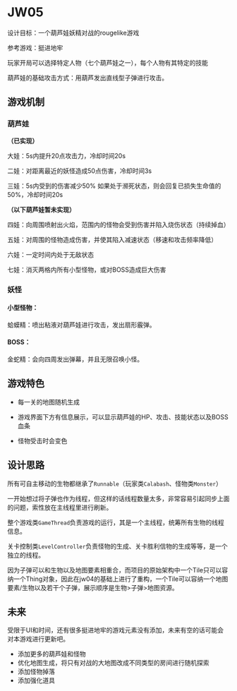 # JW05

设计目标：一个葫芦娃妖精对战的rougelike游戏

参考游戏：挺进地牢

玩家开局可以选择特定人物（七个葫芦娃之一），每个人物有其特定的技能

葫芦娃的基础攻击方式：用葫芦发出直线型子弹进行攻击。

## 游戏机制

### 葫芦娃

**（已实现）**

大娃：5s内提升20点攻击力，冷却时间20s

二娃：对距离最近的妖怪造成50点伤害，冷却时间3s

三娃：5s内受到的伤害减少50% 如果处于濒死状态，则会回复已损失生命值的50%，冷却时间20s

**（以下葫芦娃暂未实现）**

四娃：向周围喷射出火焰，范围内的怪物会受到伤害并陷入烧伤状态（持续掉血）

五娃：对周围的怪物造成伤害，并使其陷入减速状态（移速和攻击频率降低）

六娃：一定时间内处于无敌状态

七娃：消灭两格内所有小型怪物，或对BOSS造成巨大伤害



### 妖怪

#### 小型怪物：

蛤蟆精：喷出粘液对葫芦娃进行攻击，发出扇形霰弹。

#### BOSS：

金蛇精：会向四周发出弹幕，并且无限召唤小怪。



## 游戏特色

- 每一关的地图随机生成

- 游戏界面下方有信息展示，可以显示葫芦娃的HP、攻击、技能状态以及BOSS血条

- 怪物受击时会变色

  

## 设计思路

所有可自主移动的生物都继承了`Runnable`（玩家类`Calabash`、怪物类`Monster`） 

一开始想过将子弹也作为线程，但这样的话线程数量太多，非常容易引起同步上面的问题，索性放在主线程里进行刷新。

整个游戏类`GameThread`负责游戏的运行，其是一个主线程，统筹所有生物的线程信息。

关卡控制类`LevelController`负责怪物的生成、关卡胜利信物的生成等等，是一个独立的线程。



因为子弹可以和生物以及地图要素相重合，而项目的原始架构中一个Tile只可以容纳一个Thing对象，因此在jw04的基础上进行了重构，一个Tile可以容纳一个地图要素/生物以及若干个子弹，展示顺序是生物>子弹>地图资源。



## 未来

受限于UI和时间，还有很多挺进地牢的游戏元素没有添加，未来有空的话可能会对本游戏进行更新吧。

- 添加更多的葫芦娃和怪物
- 优化地图生成，将只有对战的大地图改成不同类型的房间进行随机探索
- 添加怪物掉落
- 添加强化道具